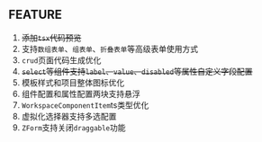 ## FEATURE

1. ~~添加`tsx`代码预览~~
2. 支持`数组表单`、`组表单`、`折叠表单`等高级表单使用方式
3. `crud`页面代码生成优化
4. ~~`select`等组件支持`label`、`value`、`disabled`等属性自定义字段配置~~
5. 模板样式和项目整体图标优化
6. 组件配置和属性配置两块支持悬浮
7. `WorkspaceComponentItem`ts类型优化
8. 虚拟化选择器支持多选配置
9. `ZForm`支持关闭`draggable`功能
